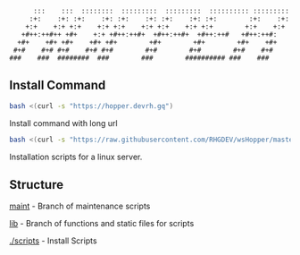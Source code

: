 ```
      :::    :::  ::::::::  :::::::::  :::::::::  :::::::::: :::::::::  
     :+:    :+: :+:    :+: :+:    :+: :+:    :+: :+:        :+:    :+: 
    +:+    +:+ +:+    +:+ +:+    +:+ +:+    +:+ +:+        +:+    +:+ 
   +#++:++#++ +#+    +:+ +#++:++#+  +#++:++#+  +#++:++#   +#++:++#:  
  +#+    +#+ +#+    +#+ +#+        +#+        +#+        +#+    +#+ 
 #+#    #+# #+#    #+# #+#        #+#        #+#        #+#    #+# 
###    ###  ########  ###        ###        ########## ###    ### 
```

## Install Command
```bash
bash <(curl -s "https://hopper.devrh.gq")
```

Install command with long url
```bash
bash <(curl -s "https://raw.githubusercontent.com/RHGDEV/wsHopper/master/init.sh")
```

Installation scripts for a linux server.

## Structure

[maint](https://github.com/rhgdev/wshopper/tree/maint) - Branch of maintenance scripts

[lib](https://github.com/rhgdev/wshopper/tree/lib) - Branch of functions and static files for scripts

[./scripts](https://github.com/RHGDEV/wsHopper/tree/master/scripts) - Install Scripts
